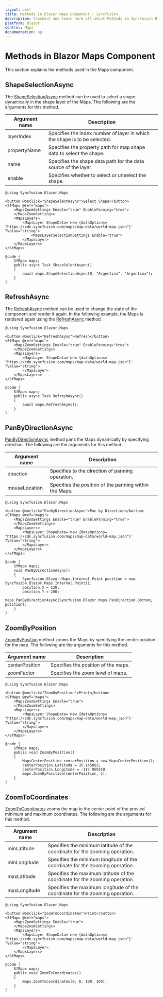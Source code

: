 ```yaml
---
layout: post
title: Methods in Blazor Maps Component | Syncfusion
description: Checkout and learn here all about Methods in Syncfusion Blazor Maps component and much more details.
platform: Blazor
control: Maps
documentation: ug
---
```


# Methods in Blazor Maps Component

This section explains the methods used in the Maps component.

## ShapeSelectionAsync

The [ShapeSelectionAsync](https://help.syncfusion.com/cr/blazor/Syncfusion.Blazor.Maps.SfMaps.html#methods) method can be used to select a shape dynamically in the shape layer of the Maps. The following are the arguments for this method.

|   Argument name      |   Description                            |
|----------------------| -----------------------------------------|
|     layerIndex       |    Specifies the index number of layer in which the shape is to be selected. |
|     propertyName     |    Specifies the property path for map shape data to select the shape.           |
|     name             |    Specifies the shape data path for the data source of the layer.           |
|     enable           |    Specifies whether to select or unselect the shape. |

```cshtml
@using Syncfusion.Blazor.Maps

<button @onclick="ShapeSelectAsync">Select Shape</button>
<SfMaps @ref="maps">
    <MapsZoomSettings Enable="true" EnablePanning="true">
    </MapsZoomSettings>
    <MapsLayers>
        <MapsLayer ShapeData='new {dataOptions= "https://cdn.syncfusion.com/maps/map-data/world-map.json"}' TValue="string">
		    <MapsLayerSelectionSettings Enable="true">
        </MapsLayer>
    </MapsLayers>
</SfMaps>

@code {
    SfMaps maps;
    public async Task ShapeSelectAsync()
    {
        await maps.ShapeSelectionAsync(0, "Argentina", "Argentina");
    }
}
```

## RefreshAsync

The [RefreshAsync](https://help.syncfusion.com/cr/blazor/Syncfusion.Blazor.Maps.SfMaps.html#methods) method can be used to change the state of the component and render it again. In the following example, the Maps is rendered again using the [RefreshAsync](https://help.syncfusion.com/cr/blazor/Syncfusion.Blazor.LinearGauge.SfLinearGauge.html#methods) method.

```cshtml
@using Syncfusion.Blazor.Maps

<button @onclick="RefreshAsync">Refresh</button>
<SfMaps @ref="maps">
    <MapsZoomSettings Enable="true" EnablePanning="true">
    </MapsZoomSettings>
    <MapsLayers>
        <MapsLayer ShapeData='new {dataOptions= "https://cdn.syncfusion.com/maps/map-data/world-map.json"}' TValue="string">
        </MapsLayer>
    </MapsLayers>
</SfMaps>

@code {
    SfMaps maps;
    public async Task RefreshAsync()
    {
        await maps.RefreshAsync();
    }
}
```

## PanByDirectionAsync

[PanByDirectionAsync]((https://help.syncfusion.com/cr/blazor/Syncfusion.Blazor.Maps.SfMaps.html#methods)) method pans the Maps dynamically by specifying direction. The following are the arguments for this method.

|   Argument name      |   Description                            |
|----------------------| -----------------------------------------|
|     direction        |    Specifies to the direction of panning operation. |
|     mouseLocation    |    Specifies the position of the panning within the Maps.  |

```cshtml
@using Syncfusion.Blazor.Maps

<button @onclick="PanByDirectionAsync">Pan by Direction</button>
<SfMaps @ref="maps">
    <MapsZoomSettings Enable="true" EnablePanning="true">
    </MapsZoomSettings>
    <MapsLayers>
        <MapsLayer ShapeData='new {dataOptions= "https://cdn.syncfusion.com/maps/map-data/world-map.json"}' TValue="string">
        </MapsLayer>
    </MapsLayers>
</SfMaps>

@code {
    SfMaps maps;
    void PanByDirectionAsync()
    {
        Syncfusion.Blazor.Maps.Internal.Point position = new Syncfusion.Blazor.Maps.Internal.Point();
        position.X = 120;
        position.Y = 200;
        maps.PanByDirectionAsync(Syncfusion.Blazor.Maps.PanDirection.Bottom, position);
    }
}
```

## ZoomByPosition

[ZoomByPosition](https://help.syncfusion.com/cr/blazor/Syncfusion.Blazor.Maps.SfMaps.html#Syncfusion_Blazor_Maps_SfMaps_ZoomByPosition_Syncfusion_Blazor_Maps_MapsCenterPosition_System_Double_) method zooms the Maps by specifying the center position for the map. The following are the arguments for this method.

|   Argument name      |   Description                            |
|----------------------| -----------------------------------------|
|     centerPosition   |    Specifies the position of the maps.   |
|     zoomFactor       |    Specifies the zoom level of maps.     |

```cshtml
@using Syncfusion.Blazor.Maps

<button @onclick="ZoomByPosition">Print</button>
<SfMaps @ref="maps">
    <MapsZoomSettings Enable="true">
    </MapsZoomSettings>
    <MapsLayers>
        <MapsLayer ShapeData='new {dataOptions= "https://cdn.syncfusion.com/maps/map-data/world-map.json"}' TValue="string">
        </MapsLayer>
    </MapsLayers>
</SfMaps>

@code {
    SfMaps maps;
    public void ZoomByPosition()
    {
        MapsCenterPosition centerPosition = new MapsCenterPosition();
        centerPosition.Latitude = 35.145083;
        centerPosition.Longitude = -117.960260;
        maps.ZoomByPosition(centerPosition, 2);
    }
}
```

## ZoomToCoordinates

[ZoomToCoordinates](https://help.syncfusion.com/cr/blazor/Syncfusion.Blazor.Maps.SfMaps.html#Syncfusion_Blazor_Maps_SfMaps_ZoomToCoordinates_System_Double_System_Double_System_Double_System_Double_) zooms the map to the center point of the provied minimum and maximum coordinates.  The following are the arguments for this method.

|   Argument name      |   Description                            |
|----------------------| -----------------------------------------|
|     minLatitude      |    Specifies the minimum latitude of the coordinate for the zooming operation.   |
|     minLongitude     |    Specifies the minimum longitude of the coordinate for the zooming operation.     |
|     maxLatitude      |    Specifies the maximum latitude of the coordinate for the zooming operation.   |
|     maxLongitude     |    Specifies the maximum longitude of the coordinate for the zooming operation. |

```cshtml
@using Syncfusion.Blazor.Maps

<button @onclick="ZoomToCoordinates">Print</button>
<SfMaps @ref="maps">
    <MapsZoomSettings Enable="true">
    </MapsZoomSettings>
    <MapsLayers>
        <MapsLayer ShapeData='new {dataOptions= "https://cdn.syncfusion.com/maps/map-data/world-map.json"}' TValue="string">
        </MapsLayer>
    </MapsLayers>
</SfMaps>

@code {
    SfMaps maps;
    public void ZoomToCoordinates()
    {
        maps.ZoomToCoordinates(0, 0, 100, 100);
    }
}
```
